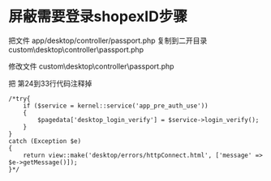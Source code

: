 # 屏蔽需要登录shopexID步骤

把文件 app/desktop/controller/passport.php 复制到二开目录 custom\desktop\controller\passport.php  

修改文件 custom\desktop\controller\passport.php  

把 第24到33行代码注释掉

```
/*try{
    if ($service = kernel::service('app_pre_auth_use'))
    {
        $pagedata['desktop_login_verify'] = $service->login_verify();
    }
}
catch (Exception $e)
{
    return view::make('desktop/errors/httpConnect.html', ['message' => $e->getMessage()]);
}*/
```
